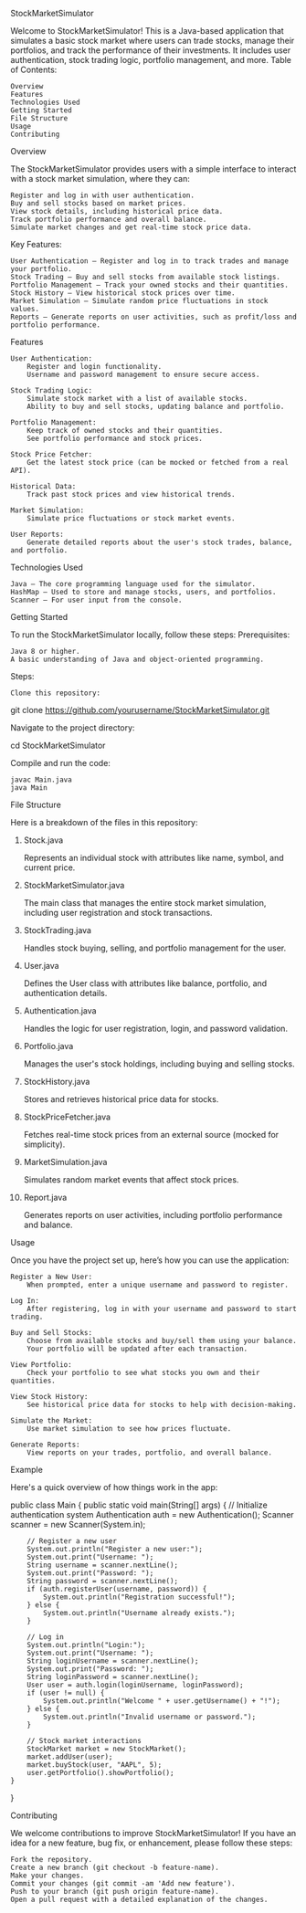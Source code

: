 StockMarketSimulator

Welcome to StockMarketSimulator! This is a Java-based application that simulates a basic stock market where users can trade stocks, manage their portfolios, and track the performance of their investments. It includes user authentication, stock trading logic, portfolio management, and more.
Table of Contents:

    Overview
    Features
    Technologies Used
    Getting Started
    File Structure
    Usage
    Contributing

Overview

The StockMarketSimulator provides users with a simple interface to interact with a stock market simulation, where they can:

    Register and log in with user authentication.
    Buy and sell stocks based on market prices.
    View stock details, including historical price data.
    Track portfolio performance and overall balance.
    Simulate market changes and get real-time stock price data.

Key Features:

    User Authentication – Register and log in to track trades and manage your portfolio.
    Stock Trading – Buy and sell stocks from available stock listings.
    Portfolio Management – Track your owned stocks and their quantities.
    Stock History – View historical stock prices over time.
    Market Simulation – Simulate random price fluctuations in stock values.
    Reports – Generate reports on user activities, such as profit/loss and portfolio performance.

Features

    User Authentication:
        Register and login functionality.
        Username and password management to ensure secure access.

    Stock Trading Logic:
        Simulate stock market with a list of available stocks.
        Ability to buy and sell stocks, updating balance and portfolio.

    Portfolio Management:
        Keep track of owned stocks and their quantities.
        See portfolio performance and stock prices.

    Stock Price Fetcher:
        Get the latest stock price (can be mocked or fetched from a real API).

    Historical Data:
        Track past stock prices and view historical trends.

    Market Simulation:
        Simulate price fluctuations or stock market events.

    User Reports:
        Generate detailed reports about the user's stock trades, balance, and portfolio.

Technologies Used

    Java – The core programming language used for the simulator.
    HashMap – Used to store and manage stocks, users, and portfolios.
    Scanner – For user input from the console.

Getting Started

To run the StockMarketSimulator locally, follow these steps:
Prerequisites:

    Java 8 or higher.
    A basic understanding of Java and object-oriented programming.

Steps:

    Clone this repository:

git clone https://github.com/yourusername/StockMarketSimulator.git

Navigate to the project directory:

cd StockMarketSimulator

Compile and run the code:

    javac Main.java
    java Main

File Structure

Here is a breakdown of the files in this repository:
1. Stock.java

    Represents an individual stock with attributes like name, symbol, and current price.

2. StockMarketSimulator.java

    The main class that manages the entire stock market simulation, including user registration and stock transactions.

3. StockTrading.java

    Handles stock buying, selling, and portfolio management for the user.

4. User.java

    Defines the User class with attributes like balance, portfolio, and authentication details.

5. Authentication.java

    Handles the logic for user registration, login, and password validation.

6. Portfolio.java

    Manages the user's stock holdings, including buying and selling stocks.

7. StockHistory.java

    Stores and retrieves historical price data for stocks.

8. StockPriceFetcher.java

    Fetches real-time stock prices from an external source (mocked for simplicity).

9. MarketSimulation.java

    Simulates random market events that affect stock prices.

10. Report.java

    Generates reports on user activities, including portfolio performance and balance.

Usage

Once you have the project set up, here’s how you can use the application:

    Register a New User:
        When prompted, enter a unique username and password to register.

    Log In:
        After registering, log in with your username and password to start trading.

    Buy and Sell Stocks:
        Choose from available stocks and buy/sell them using your balance.
        Your portfolio will be updated after each transaction.

    View Portfolio:
        Check your portfolio to see what stocks you own and their quantities.

    View Stock History:
        See historical price data for stocks to help with decision-making.

    Simulate the Market:
        Use market simulation to see how prices fluctuate.

    Generate Reports:
        View reports on your trades, portfolio, and overall balance.

Example

Here's a quick overview of how things work in the app:

public class Main {
    public static void main(String[] args) {
        // Initialize authentication system
        Authentication auth = new Authentication();
        Scanner scanner = new Scanner(System.in);

        // Register a new user
        System.out.println("Register a new user:");
        System.out.print("Username: ");
        String username = scanner.nextLine();
        System.out.print("Password: ");
        String password = scanner.nextLine();
        if (auth.registerUser(username, password)) {
            System.out.println("Registration successful!");
        } else {
            System.out.println("Username already exists.");
        }

        // Log in
        System.out.println("Login:");
        System.out.print("Username: ");
        String loginUsername = scanner.nextLine();
        System.out.print("Password: ");
        String loginPassword = scanner.nextLine();
        User user = auth.login(loginUsername, loginPassword);
        if (user != null) {
            System.out.println("Welcome " + user.getUsername() + "!");
        } else {
            System.out.println("Invalid username or password.");
        }
        
        // Stock market interactions
        StockMarket market = new StockMarket();
        market.addUser(user);
        market.buyStock(user, "AAPL", 5);
        user.getPortfolio().showPortfolio();
    }
}

Contributing

We welcome contributions to improve StockMarketSimulator! If you have an idea for a new feature, bug fix, or enhancement, please follow these steps:

    Fork the repository.
    Create a new branch (git checkout -b feature-name).
    Make your changes.
    Commit your changes (git commit -am 'Add new feature').
    Push to your branch (git push origin feature-name).
    Open a pull request with a detailed explanation of the changes.
